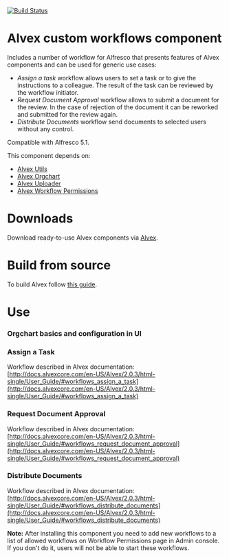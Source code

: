 [![Build Status](https://travis-ci.org/ITDSystems/alvex-custom-workflows.svg?branch=master)](https://travis-ci.org/ITDSystems/alvex-custom-workflows)

Alvex custom workflows component
========================

Includes a number of workflow for Alfresco that presents features of Alvex components and can be used for generic use cases:
* *Assign a task* workflow allows users to set a task or to give the instructions to a colleague. The result of the task can be reviewed by the workflow initiator.
* *Request Document Approval* workflow allows to submit a document for the review. In the case of rejection of the document it can be reworked and submitted for the review again.
* *Distribute Documents* workflow send documents to selected users without any control.

Compatible with Alfresco 5.1.

This component depends on:
* [Alvex Utils](https://github.com/ITDSystems/alvex-utils)
* [Alvex Orgchart](https://github.com/ITDSystems/alvex-orgchart)
* [Alvex Uploader](https://github.com/ITDSystems/alvex-uploader)
* [Alvex Workflow Permissions](https://github.com/ITDSystems/alvex-workflow-shortcut-dashlet)

# Downloads

Download ready-to-use Alvex components via [Alvex](https://github.com/ITDSystems/alvex#downloads).

# Build from source

To build Alvex follow [this guide](https://github.com/ITDSystems/alvex#build-component-from-source).

# Use

### Orgchart basics and configuration in UI

### Assign a Task

Workflow described in Alvex documentation: [http://docs.alvexcore.com/en-US/Alvex/2.0.3/html-single/User_Guide/#workflows_assign_a_task](http://docs.alvexcore.com/en-US/Alvex/2.0.3/html-single/User_Guide/#workflows_assign_a_task)

### Request Document Approval

Workflow described in Alvex documentation: [http://docs.alvexcore.com/en-US/Alvex/2.0.3/html-single/User_Guide/#workflows_request_document_approval](http://docs.alvexcore.com/en-US/Alvex/2.0.3/html-single/User_Guide/#workflows_request_document_approval)

### Distribute Documents

Workflow described in Alvex documentation: [http://docs.alvexcore.com/en-US/Alvex/2.0.3/html-single/User_Guide/#workflows_distribute_documents](http://docs.alvexcore.com/en-US/Alvex/2.0.3/html-single/User_Guide/#workflows_distribute_documents)

**Note:** After installing this component you need to add new workflows to a list of allowed workflows on Workflow Permissions page in Admin console. If you don't do it, users will not be able to start these workflows.


